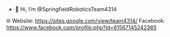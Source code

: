 - 👋 Hi, I’m @SpringfieldRoboticsTeam4314

🌐 Website:
https://sites.google.com/view/team4314/
Facebook:
https://www.facebook.com/profile.php?id=61567145242365

<!---
SpringfieldRoboticsTeam4314/SpringfieldRoboticsTeam4314 is a ✨ special ✨ repository because its `README.md` (this file) appears on your GitHub profile.
You can click the Preview link to take a look at your changes.
--->
